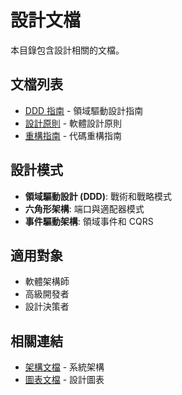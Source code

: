 <!-- This document needs manual translation from Chinese to English -->
<!-- 此文檔需要從中文手動翻譯為英文 -->

# 設計文檔

本目錄包含設計相關的文檔。

## 文檔列表

- [DDD 指南](ddd-guide.md) - 領域驅動設計指南
- [設計原則](design-principles.md) - 軟體設計原則
- [重構指南](refactoring-guide.md) - 代碼重構指南

## 設計模式

- **領域驅動設計 (DDD)**: 戰術和戰略模式
- **六角形架構**: 端口與適配器模式
- **事件驅動架構**: 領域事件和 CQRS

## 適用對象

- 軟體架構師
- 高級開發者
- 設計決策者

## 相關連結

- [架構文檔](../architecture/) - 系統架構
- [圖表文檔](../diagrams/) - 設計圖表
